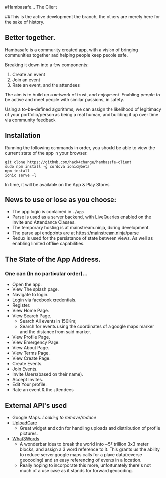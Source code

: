 #Hambasafe... The Client

##This is the active development the branch, the others are merely here for the sake of history.

## Better together.
Hambasafe is a community created app, with a vision of bringing communities together and helping people keep people safe.

Breaking it down into a few components:

1.  Create an event
2.  Join an event
3.  Rate an event, and the attendees

The aim is to build up a network of trust, and enjoyment. Enabling people to be active and meet people with similar passions, in safety.

Using a to-be-defined algorithms, we can assign the likelihood of legitimacy of your portfolio/person as being a real human, and building it up over time via community feedback.

## Installation

Running the following commands in order, you should be able to view the current state of the app in your browser.

```
git clone https://github.com/hack4change/hambasafe-client
sudo npm install -g cordova ionic@beta
npm install
ionic serve -l
```

In time, it will be available on the App & Play Stores

## News to use or lose as you choose:
* The app logic is contained in `./app`
* Parse is used as a server backend, with LiveQueries enabled on the Invite and Attendance Classes.
* The temporary hosting is at mainstream.ninja, during development.
* The parse api endpoints are at https://mainstream.ninja/parse
* Redux is used for the persistance of state between views. As well as enabling limited offline capabilities.


## The State of the App Address.
### One can (In no particular order)...
* Open the app.
* View The splash page.
* Navigate to login.
* Login via facebook credentials.
* Register.
* View Home Page.
* View Search Page.
  + Search All events in 150Km;
  + Search for events using the coordinates of a google maps marker and the distance from said marker.
* View Profile Page.
* View Emergency Page.
* View About Page.
* View Terms Page.
* View Create Page.
* Create Events.
* Join Events.
* Invite Users(based on their name).
* Accept Invites.
* Edit Your profile.
* Rate an event & the attendees


## External API's used
* Google Maps. *Looking to remove/reduce*
* [UploadCare](https://www.uploadcare.com)
  + Great widget and cdn for handling uploads and distribution of profile pictures.
* [What3Words](https://www.what3words.com)
  + A wonderbar idea to break the world into ~57 trillion 3x3 meter blocks, and assign a 3 word reference to it. This grants us the ability to reduce server google maps calls for a place data(reverse geocoding) and an easy referencing of events in a location.
  - Really hoping to incorporate this more, unfortunately there's not much of a use case as it stands for forward geocoding.
